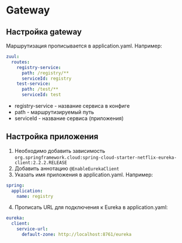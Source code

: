 # Gateway
## Настройка gateway
Маршрутизация прописывается в application.yaml. Например:
```yaml
zuul:
  routes:
    registry-service:
      path: /registry/**
      serviceId: registry
    test-service:
      path: /test/**
      serviceId: test
```
* registry-service - название сервиса в конфиге
* path - маршрутизируемый путь
* serviceId - название сервиса (приложения)
## Настройка приложения
1. Необходимо добавить зависимость `org.springframework.cloud:spring-cloud-starter-netflix-eureka-client:2.2.2.RELEASE`
2. Добавить аннотацию `@EnableEurekaClient`
3. Указать имя приложения в application.yaml. Например:
```yaml
spring:
  application:
    name: registry 
```
4. Прописать URL для подключения к Eureka в application.yaml:
```yaml
eureka:
  client:
    service-url:
      default-zone: http://localhost:8761/eureka
```